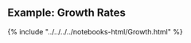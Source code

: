 Example: Growth Rates
---------------------

{% include "../../../../notebooks-html/Growth.html" %}
